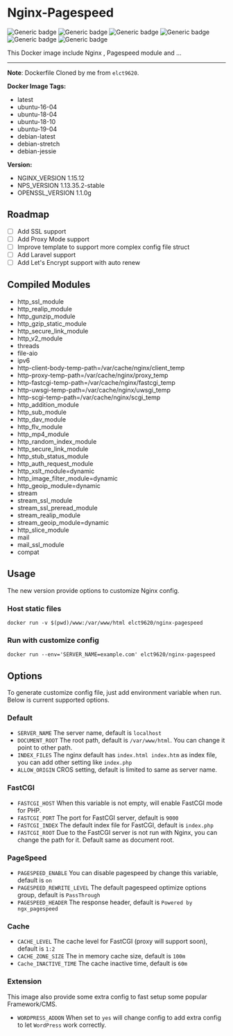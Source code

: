 # Nginx-Pagespeed
![Generic badge](https://img.shields.io/badge/Dockerfile-Pass-<COLOR>.svg) ![Generic badge](https://img.shields.io/badge/Build-Pass-<COLOR>.svg) ![Generic badge](https://img.shields.io/badge/Dockerfile_Layer-22-blue.svg) ![Generic badge](https://img.shields.io/badge/Dockerfile_Image_Size-~450_MB-blue.svg) ![Generic badge](https://img.shields.io/badge/Dockerfile_Auto_Build-Yes-<COLOR>.svg) ![Generic badge](https://img.shields.io/badge/Maintainer-Mohsen_Mottaghi-yellow.svg)

This Docker image include Nginx , Pagespeed module and ...

---  
**Note**: Dockerfile Cloned by me from `elct9620`.

**Docker Image Tags:**
- latest
- ubuntu-16-04
- ubuntu-18-04
- ubuntu-18-10
- ubuntu-19-04
- debian-latest
- debian-stretch
- debian-jessie

**Version:**

* NGINX_VERSION 1.15.12
* NPS_VERSION 1.13.35.2-stable
* OPENSSL_VERSION 1.1.0g

Roadmap
---

- [ ] Add SSL support
- [ ] Add Proxy Mode support
- [ ] Improve template to support more complex config file struct
- [ ] Add Laravel support
- [ ] Add Let's Encrypt support with auto renew

Compiled Modules
---
- http_ssl_module
- http_realip_module
- http_gunzip_module
- http_gzip_static_module
- http_secure_link_module
- http_v2_module
- threads
- file-aio
- ipv6
- http-client-body-temp-path=/var/cache/nginx/client_temp
- http-proxy-temp-path=/var/cache/nginx/proxy_temp
- http-fastcgi-temp-path=/var/cache/nginx/fastcgi_temp
- http-uwsgi-temp-path=/var/cache/nginx/uwsgi_temp
- http-scgi-temp-path=/var/cache/nginx/scgi_temp
- http_addition_module
- http_sub_module
- http_dav_module
- http_flv_module
- http_mp4_module
- http_random_index_module
- http_secure_link_module
- http_stub_status_module
- http_auth_request_module
- http_xslt_module=dynamic
- http_image_filter_module=dynamic
- http_geoip_module=dynamic
- stream
- stream_ssl_module
- stream_ssl_preread_module
- stream_realip_module
- stream_geoip_module=dynamic
- http_slice_module
- mail
- mail_ssl_module
- compat 

Usage
---

The new version provide options to customize Nginx config.

### Host static files

```
docker run -v $(pwd)/www:/var/www/html elct9620/nginx-pagespeed
```

### Run with customize config

```
docker run --env='SERVER_NAME=example.com' elct9620/nginx-pagespeed
```

Options
---

To generate customize config file, just add environment variable when run.
Below is current supported options.

### Default

- `SERVER_NAME` The server name,  default is `localhost`
- `DOCUMENT_ROOT` The root path, default is `/var/www/html`. You can change it point to other path.
- `INDEX_FILES` The nginx default has `index.html index.htm` as index file, you can add other setting like `index.php`
- `ALLOW_ORIGIN` CROS setting, default is limited to same as server name.

### FastCGI

- `FASTCGI_HOST` When this variable is not empty, will enable FastCGI mode for PHP.
- `FASTCGI_PORT` The port for FastCGI server, default is `9000`
- `FASTCGI_INDEX` The default index file for FastCGI, default is `index.php`
- `FASTCGI_ROOT` Due to the FastCGI server is not run with Nginx, you can change the path for it. Default same as document root.

### PageSpeed

- `PAGESPEED_ENABLE` You can disable pagespeed by change this variable, default is `on`
- `PAGESPEED_REWRITE_LEVEL` The default pagespeed optimize options group, default is `PassThrough`
- `PAGESPEED_HEADER` The response header, default is `Powered by ngx_pagespeed`

### Cache

- `CACHE_LEVEL` The cache level for FastCGI (proxy will support soon), default is `1:2`
- `CACHE_ZONE_SIZE` The in memory cache size, default is `100m`
- `Cache_INACTIVE_TIME` The cache inactive time, default is `60m`

### Extension

This image also provide some extra config to fast setup some popular Framework/CMS.

- `WORDPRESS_ADDON` When set to `yes` will change config to add extra config to let `WordPress` work correctly.
